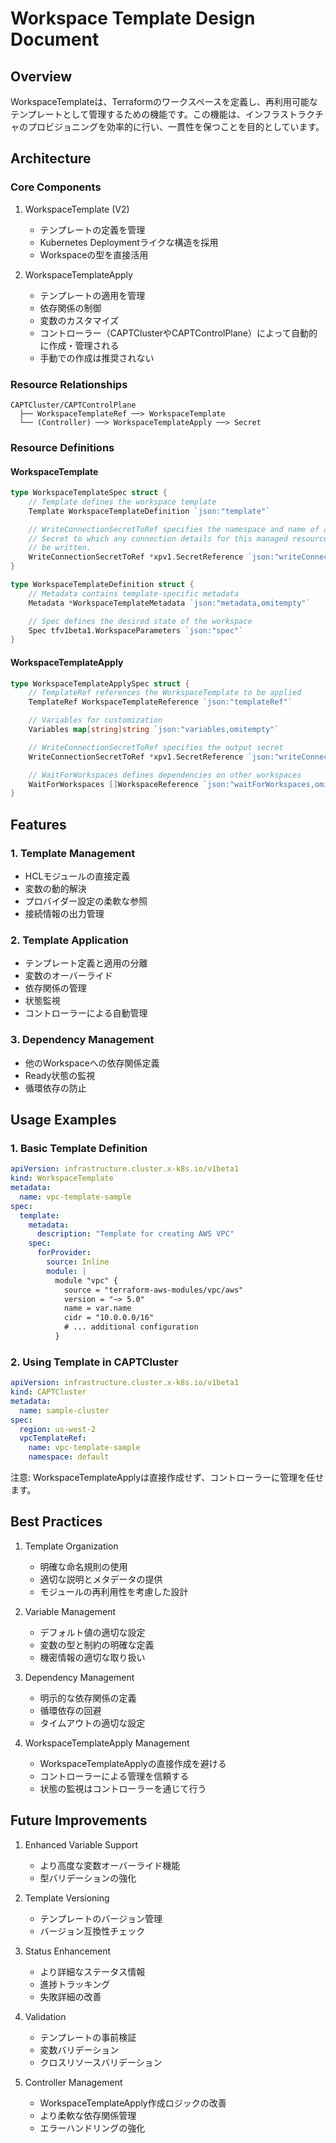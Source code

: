 # Workspace Template Design Document

## Overview

WorkspaceTemplateは、Terraformのワークスペースを定義し、再利用可能なテンプレートとして管理するための機能です。この機能は、インフラストラクチャのプロビジョニングを効率的に行い、一貫性を保つことを目的としています。

## Architecture

### Core Components

1. WorkspaceTemplate (V2)
   - テンプレートの定義を管理
   - Kubernetes Deploymentライクな構造を採用
   - Workspaceの型を直接活用

2. WorkspaceTemplateApply
   - テンプレートの適用を管理
   - 依存関係の制御
   - 変数のカスタマイズ
   - コントローラー（CAPTClusterやCAPTControlPlane）によって自動的に作成・管理される
   - 手動での作成は推奨されない

### Resource Relationships

```
CAPTCluster/CAPTControlPlane
  ├── WorkspaceTemplateRef ──> WorkspaceTemplate
  └── (Controller) ──> WorkspaceTemplateApply ──> Secret
```

### Resource Definitions

#### WorkspaceTemplate

```go
type WorkspaceTemplateSpec struct {
    // Template defines the workspace template
    Template WorkspaceTemplateDefinition `json:"template"`

    // WriteConnectionSecretToRef specifies the namespace and name of a
    // Secret to which any connection details for this managed resource should
    // be written.
    WriteConnectionSecretToRef *xpv1.SecretReference `json:"writeConnectionSecretToRef,omitempty"`
}

type WorkspaceTemplateDefinition struct {
    // Metadata contains template-specific metadata
    Metadata *WorkspaceTemplateMetadata `json:"metadata,omitempty"`

    // Spec defines the desired state of the workspace
    Spec tfv1beta1.WorkspaceParameters `json:"spec"`
}
```

#### WorkspaceTemplateApply

```go
type WorkspaceTemplateApplySpec struct {
    // TemplateRef references the WorkspaceTemplate to be applied
    TemplateRef WorkspaceTemplateReference `json:"templateRef"`

    // Variables for customization
    Variables map[string]string `json:"variables,omitempty"`

    // WriteConnectionSecretToRef specifies the output secret
    WriteConnectionSecretToRef *xpv1.SecretReference `json:"writeConnectionSecretToRef,omitempty"`

    // WaitForWorkspaces defines dependencies on other workspaces
    WaitForWorkspaces []WorkspaceReference `json:"waitForWorkspaces,omitempty"`
}
```

## Features

### 1. Template Management
- HCLモジュールの直接定義
- 変数の動的解決
- プロバイダー設定の柔軟な参照
- 接続情報の出力管理

### 2. Template Application
- テンプレート定義と適用の分離
- 変数のオーバーライド
- 依存関係の管理
- 状態監視
- コントローラーによる自動管理

### 3. Dependency Management
- 他のWorkspaceへの依存関係定義
- Ready状態の監視
- 循環依存の防止

## Usage Examples

### 1. Basic Template Definition

```yaml
apiVersion: infrastructure.cluster.x-k8s.io/v1beta1
kind: WorkspaceTemplate
metadata:
  name: vpc-template-sample
spec:
  template:
    metadata:
      description: "Template for creating AWS VPC"
    spec:
      forProvider:
        source: Inline
        module: |
          module "vpc" {
            source = "terraform-aws-modules/vpc/aws"
            version = "~> 5.0"
            name = var.name
            cidr = "10.0.0.0/16"
            # ... additional configuration
          }
```

### 2. Using Template in CAPTCluster

```yaml
apiVersion: infrastructure.cluster.x-k8s.io/v1beta1
kind: CAPTCluster
metadata:
  name: sample-cluster
spec:
  region: us-west-2
  vpcTemplateRef:
    name: vpc-template-sample
    namespace: default
```

注意: WorkspaceTemplateApplyは直接作成せず、コントローラーに管理を任せます。

## Best Practices

1. Template Organization
   - 明確な命名規則の使用
   - 適切な説明とメタデータの提供
   - モジュールの再利用性を考慮した設計

2. Variable Management
   - デフォルト値の適切な設定
   - 変数の型と制約の明確な定義
   - 機密情報の適切な取り扱い

3. Dependency Management
   - 明示的な依存関係の定義
   - 循環依存の回避
   - タイムアウトの適切な設定

4. WorkspaceTemplateApply Management
   - WorkspaceTemplateApplyの直接作成を避ける
   - コントローラーによる管理を信頼する
   - 状態の監視はコントローラーを通じて行う

## Future Improvements

1. Enhanced Variable Support
   - より高度な変数オーバーライド機能
   - 型バリデーションの強化

2. Template Versioning
   - テンプレートのバージョン管理
   - バージョン互換性チェック

3. Status Enhancement
   - より詳細なステータス情報
   - 進捗トラッキング
   - 失敗詳細の改善

4. Validation
   - テンプレートの事前検証
   - 変数バリデーション
   - クロスリソースバリデーション

5. Controller Management
   - WorkspaceTemplateApply作成ロジックの改善
   - より柔軟な依存関係管理
   - エラーハンドリングの強化
